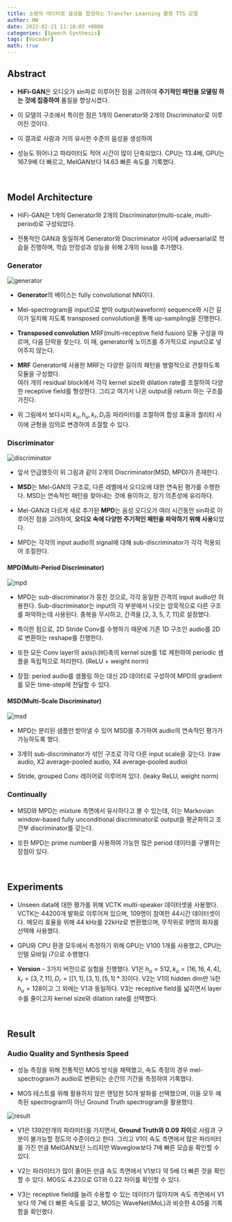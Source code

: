 ```yaml
---
title: 소량의 데이터로 음성을 합성하는 Transfer Learning 활용 TTS 모델 
author: HW
date: 2022-02-21 11:18:03 +0800
categories: [Speech Synthesis]
tags: [Vocoder]
math: true
---
```


## **Abstract**

- **HiFi-GAN**은 오디오가 sin파로 이루어진 점을 고려하여 **주기적인 패턴을 모델링 하는 것에 집중하여** 품질을 향상시켰다.

- 이 모델의 구조에서 특이한 점은 1개의 Generator와 2개의 Discriminator로 이루어진 것이다.

- 이 결과로 사람과 거의 유사한 수준의 음성을 생성하여 

- 성능도 뛰어나고 파라미터도 적어 시간이 많이 단축되었다.
   CPU는 13.4배, GPU는 167.9배 더 빠르고, MelGAN보다 14.63 빠른 속도를 기록했다. 

 <br>

## **Model Architecture**

- HiFi-GAN은 1개의 Generator와 2개의 Discriminator(multi-scale, multi-period)로 구성되었다.

- 전통적인 GAN과 동일하게 Generator와 Discriminator 사이에 adversarial로 학습을 진행하며, 학습 안정성과 성능을 위해 2개의 loss를 추가했다.

### **Generator**

![generator](/assets/img/hifigan/generator.png)

- **Generator**의 베이스는 fully convolutional NN이다. 

- Mel-spectrogram을 input으로 받아 output(waveform) sequence와 시간 길이가 일치해 지도록 transposed convolution을 통해 up-sampling을 진행한다. 

- **Transposed convolution**
   MRF(multi-receptive field fusion) 모듈 구성을 따르며, 다음 단락을 찾는다.
   이 때, generator에 노이즈를 추가적으로 input으로 넣어주지 않는다.

- **MRF**
  Generator에 사용한 MRF는 다양한 길이의 패턴을 병렬적으로 관찰하도록 모듈을 구성했다.<br>
  여러 개의 residual block에서 각각 kernel size와 dilation rate를 조절하여 다양한 receptive field를 형성한다. 그리고 여기서 나온 output을 return 하는 구조를 가진다.

- 위 그림에서 보다시피 $k_u, h_u, k_r, D_r$등 파라미터를 조절하여 합성 효율과 퀄리티 사이에 균형을 임의로 변경하여 조절할 수 있다.

### **Discriminator**

![discriminator](/assets/img/hifigan/discriminator.png)

- 앞서 언급했듯이 위 그림과 같이 2개의 Discriminator(MSD, MPD)가 존재한다. 

- **MSD**는 Mel-GAN의 구조로, 다른 레벨에서 오디오에 대한 연속된 평가를 수행한다. 
   MSD는 연속적인 패턴을 찾아내는 것에 용이하고, 장기 의존성에 유리하다.

- Mel-GAN과 다르게 새로 추가된 **MPD**는 음성 오디오가 여러 시간동안 sin파로 이루어진 점을 고려하여, **오디오 속에 다양한 주기적인 패턴을 파악하기 위해 사용**되었다. 

- MPD는 각각의 input audio의 signal에 대해 sub-discriminator가 각각 적용되어 조절한다.

#### **MPD(Multi-Period Discriminator)**

![mpd](/assets/img/hifigan/mpd.png)

- MPD는 sub-discriminator가 뭉친 것으로, 각각 동일한 간격의 input audio만 허용한다.
   Sub-discriminator는 input의 각 부분에서 나오는 암묵적으로 다른 구조를 파악하는데 사용된다. 중복을 무시하고, 간격을 [2, 3, 5, 7, 11]로 설정했다. 

- 특이한 점으로, 2D Stride Conv를 수행하기 때문에 기존 1D 구조인 audio를 2D로 변환하는 reshape를 진행한다.  

- 또한 모든 Conv layer의 axis(너비)축의 kernel size를 1로 제한하여 periodic 샘플을 독립적으로 처리한다. (ReLU + weight norm)

- 장점: period audio를 샘플링 하는 대신 2D 데이터로 구성하여 MPD의 gradient를 모든 time-step에 전달할 수 있다.

#### **MSD(Multi-Scale Discriminator)**

![msd](/assets/img/hifigan/msd.png)

- MPD는 분리된 샘플만 받아낼 수 있어 MSD를 추가하여 audio의 연속적인 평가가 가능하도록 했다.

- 3개의 sub-discriminator가 섞인 구조로 각각 다른 input scale을 갖는다. (raw audio, X2 average-pooled audio, X4 average-pooled audio)

- Stride, grouped Conv 레이어로 이루어져 있다. (leaky ReLU, weight norm)

### **Continually**

- MSD와 MPD는 mixture 측면에서 유사하다고 볼 수 있는데, 이는 Markovian window-based fully unconditional discriminator로 output을 평균화하고 조건부 discriminator를 갖는다.

- 또한 MPD는 prime number를 사용하여 가능한 많은 period 데이터를 구별하는 장점이 있다.

 <br>

## **Experiments**

- Unseen data에 대한 평가를 위해 VCTK multi-speaker 데이터셋을 사용했다. VCTK는 44200개 발화로 이루어져 있으며, 109명이 참여한 44시간 데이터셋이다. 메모리 효율을 위해 44 kHz를 22kHz로 변환했으며, 무작위로 9명의 화자를 선택해 사용했다.

- GPU와 CPU 환경 모두에서 측정하기 위해 GPU는 V100 1개를 사용했고, CPU는 인텔 모바일 i7으로 수행했다.

- **Version** – 3가지 버전으로 실험을 진행했다. 
   V1은 $h_u=512, k_u=[16,16,4,4], k_r=[3,7,11], D_r=[[1,1],[3,1],[5,1]*3]$이다. 
   V2는 V1의 hidden dim만 ¼한 $h_u=128$이고 그 외에는 V1과 동일하다.
   V3는 receptive field를 넓히면서 layer 수를 줄이고자 kernel size와 dilation rate를 선택했다.

<br>

## **Result**

### **Audio Quality and Synthesis Speed**

- 성능 측정을 위해 전통적인 MOS 방식을 채택했고, 속도 측정의 경우 mel-spectrogram가 audio로 변환되는 순간의 기간을 측정하여 기록했다. 

- MOS 테스트를 위해 활용하지 않은 랜덤한 50개 발화를 선택했으며, 이들 모두 예측된 spectrogram이 아닌 Ground Truth spectrogram을 활용했다.

![result](/assets/img/hifigan/result.png)

- V1은 1392만개의 파라미터를 가지면서, **Ground Truth와 0.09 차이**로 사람과 구분이 불가능할 정도의 수준이라고 한다. 그리고 V1이 속도 측면에서 많은 파라미터를 가진 만큼 MelGAN보단 느리지만 Waveglow보다 7배 빠른 모습을 확인할 수 있다.

- V2는 파라미터가 많이 줄어든 만큼 속도 측면에서 V1보다 약 5배 더 빠른 것을 확인할 수 있다. MOS도 4.23으로 GT와 0.22 차이를 확인할 수 있다.

- V3는 receptive field를 늘려 수용할 수 있는 데이터가 많아지며 속도 측면에서 V1보다 약 7배 더 빠른 속도를 갖고, MOS는 WaveNet(MoL)과 비슷한 4.05를 기록함을 확인했다.